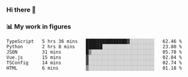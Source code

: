 ### Hi there 👋

### 📊 My work in figures

<!--START_SECTION:waka-->

```text
TypeScript   5 hrs 36 mins   ███████████████▓░░░░░░░░░   62.46 %
Python       2 hrs 8 mins    ██████░░░░░░░░░░░░░░░░░░░   23.80 %
JSON         31 mins         █▒░░░░░░░░░░░░░░░░░░░░░░░   05.78 %
Vue.js       15 mins         ▓░░░░░░░░░░░░░░░░░░░░░░░░   02.84 %
TSConfig     14 mins         ▓░░░░░░░░░░░░░░░░░░░░░░░░   02.74 %
HTML         6 mins          ▒░░░░░░░░░░░░░░░░░░░░░░░░   01.18 %
```

<!--END_SECTION:waka-->
